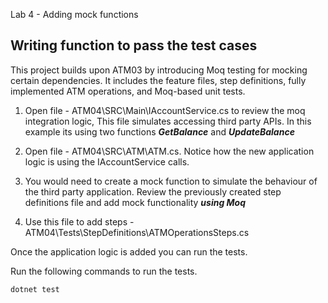 
Lab 4 - Adding mock functions

<p> 


## <b>**Writing function to pass the test cases**</b>

This project builds upon ATM03 by introducing Moq testing for mocking certain dependencies. It includes the feature files, step definitions, fully implemented ATM operations, and Moq-based unit tests.


1. Open file - ATM04\SRC\Main\IAccountService.cs to review the moq integration logic, This file simulates accessing third party APIs. In this example its using two functions ***GetBalance*** and ***UpdateBalance***  


2. Open file - ATM04\SRC\ATM\ATM.cs. Notice how the new application logic is using the IAccountService calls.


3. You would need to create a mock function to simulate the behaviour of the third party application. Review the previously created step definitions file and add mock functionality ***using Moq***


4. Use this file to add steps - ATM04\Tests\StepDefinitions\ATMOperationsSteps.cs



Once the application logic is added you can run the tests.


Run the following commands to run the tests.

```
dotnet test
```

